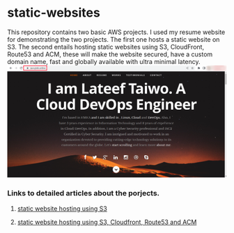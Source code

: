 # static-websites
This repository contains two basic AWS projects. 
I used my resume website for demonstrating the two projects.
The first one hosts a static website on S3.
The second entails hosting static websites using S3, CloudFront, Route53 and ACM, these will make the website secured, have a custom domain name, fast and globally available with ultra minimal latency.
![web](./Static-website-with-S3-Route53-ACM-Cloudfront/images/savvytek-online.png)
### Links to detailed articles about the porjects.
1. [static website hosting using S3](https://medium.com/@taiwolateef55/how-to-host-a-static-website-on-aws-using-s3-1b595982a696)

2. [static website hosting using S3, Cloudfront, Route53 and ACM](https://medium.com/@taiwolateef55/hosting-a-static-website-on-aws-using-amazon-s3-cloudfront-route53-and-acm-ddfc755b7038)
